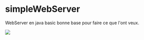 # simpleWebServer
WebServer en java basic bonne base pour faire ce que l'ont veux.

<img src="https://i.gyazo.com/501a7d80e2a8fee6991d312b28c96f69.png">
